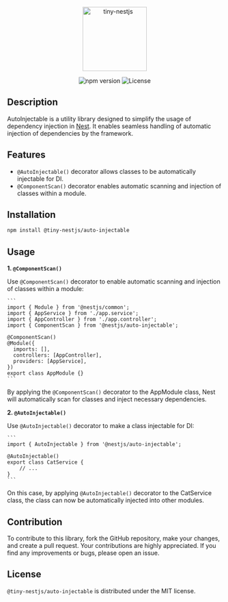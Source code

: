 <p align="center">
  <img src="https://github.com/tiny-nestjs/auto-injectable/assets/81916648/6d197834-bbf4-4370-b681-952d32712716" alt="tiny-nestjs" width="150" height="150" />
</p>

<div align="center">
  <img src="https://img.shields.io/badge/npm-v0.0.1-blue" alt="npm version">
  <img src="https://img.shields.io/badge/license-MIT-green" alt="License">
</div>

## Description

AutoInjectable is a utility library designed to simplify the usage of dependency injection
in [Nest](https://github.com/nestjs/nest). It enables seamless
handling of automatic injection of dependencies by the framework.

## Features

- `@AutoInjectable()` decorator allows classes to be automatically injectable for DI.
- `@ComponentScan()` decorator enables automatic scanning and injection of classes within a module.

## Installation

```bash
npm install @tiny-nestjs/auto-injectable
```

## Usage

**1. `@ComponentScan()`**

   Use `@ComponentScan()` decorator to enable automatic scanning and injection of classes within a module:
   
    ```
    import { Module } from '@nestjs/common';
    import { AppService } from './app.service';
    import { AppController } from './app.controller';
    import { ComponentScan } from '@nestjs/auto-injectable';
    
    @ComponentScan()
    @Module({
      imports: [],
      controllers: [AppController],
      providers: [AppService],
    })
    export class AppModule {}
    ```

   By applying the `@ComponentScan()` decorator to the AppModule class, Nest will automatically scan for classes and
   inject necessary dependencies.

**2. `@AutoInjectable()`**

   Use `@AutoInjectable()` decorator to make a class injectable for DI:

    ```
    import { AutoInjectable } from '@nestjs/auto-injectable';
    
    @AutoInjectable()
    export class CatService {
        // ...
    }
    ```

   On this case, by applying `@AutoInjectable()` decorator to the CatService class, the class can now be
   automatically injected into other modules.

## Contribution

To contribute to this library, fork the GitHub repository, make your changes, and create a pull request. Your
contributions are highly appreciated. If you find any improvements or bugs, please open an issue.

## License

`@tiny-nestjs/auto-injectable` is distributed under the MIT license.